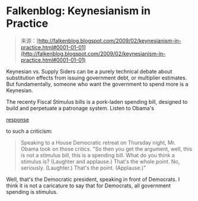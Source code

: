 <!--yml
category: 未分类
date: 2024-05-12 22:27:53
-->

# Falkenblog: Keynesianism in Practice

> 来源：[http://falkenblog.blogspot.com/2009/02/keynesianism-in-practice.html#0001-01-01](http://falkenblog.blogspot.com/2009/02/keynesianism-in-practice.html#0001-01-01)

Keynesian vs. Supply Siders can be a purely technical debate about substitution effects from issuing government debt, or multiplier estimates. But fundamentally, someone who want the government to spend more is a Keynesian.

The recenty Fiscal Stimulus bills is a pork-laden spending bill, designed to build and perpetuate a patronage system. Listen to Obama's

[response](http://online.wsj.com/article/SB123396623933859023.html)

to such a criticism:

> Speaking to a House Democratic retreat on Thursday night, Mr. Obama took on those critics. "So then you get the argument, well, this is not a stimulus bill, this is a spending bill. What do you think a stimulus is? (Laughter and applause.) That's the whole point. No, seriously. (Laughter.) That's the point. (Applause.)"

Well, that's the Democratic president, speaking in front of Democrats. I think it is not a caricature to say that for Democrats, all government spending is stimulus.